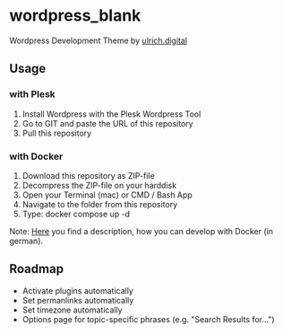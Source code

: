# wordpress_blank

Wordpress Development Theme by [ulrich.digital](https://ulrich.digital)


## Usage

### with Plesk
1. Install Wordpress with the Plesk Wordpress Tool
2. Go to GIT and paste the URL of this repository
3. Pull this repository

### with Docker
1. Download this repository as ZIP-file
2. Decompress the ZIP-file on your harddisk
3. Open your Terminal (mac) or CMD / Bash App 
4. Navigate to the folder from this repository
5. Type: docker compose up -d

Note: [Here](https://webdev.ulrich.digital/plugins-selber-entwickeln/) you find a description, how you can develop with Docker (in german).


## Roadmap
- Activate plugins automatically
- Set permanlinks automatically
- Set timezone automatically
- Options page for topic-specific phrases (e.g. "Search Results for...")
